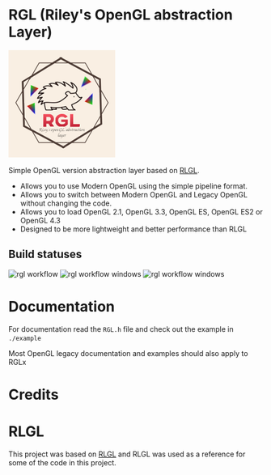 # RGL (Riley's OpenGL abstraction Layer)
![logo](logo.png)

Simple OpenGL version abstraction layer based on [RLGL](https://github.com/raysan5/raylib/blob/master/src/rlgl.h). 

- Allows you to use Modern OpenGL using the simple pipeline format.
- Allows you to switch between Modern OpenGL and Legacy OpenGL without changing the code.
- Allows you to load OpenGL 2.1, OpenGL 3.3, OpenGL ES, OpenGL ES2 or OpenGL 4.3
- Designed to be more lightweight and better performance than RLGL 

## Build statuses
![rgl workflow](https://github.com/ColleagueRiley/RGL/actions/workflows/linux.yml/badge.svg)
![rgl workflow windows](https://github.com/ColleagueRiley/RGL/actions/workflows/windows.yml/badge.svg)
![rgl workflow windows](https://github.com/ColleagueRiley/RGL/actions/workflows/macos.yml/badge.svg)

# Documentation 
For documentation read the `RGL.h` file and check out the example in `./example`

Most OpenGL legacy documentation and examples should also apply to RGLx

# Credits

# RLGL
This project was based on [RLGL](https://github.com/raysan5/raylib/blob/master/src/rlgl.h) and RLGL was used as a reference for some of the code in this project.